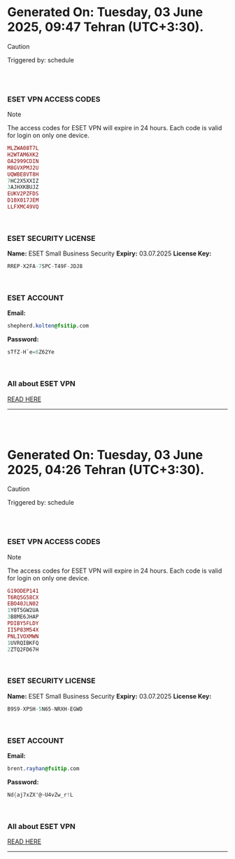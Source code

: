 # Generated On: Tuesday, 03 June 2025, 09:47 Tehran (UTC+3:30).

> [!CAUTION]
> Triggered by: schedule

<br><br>

### ESET VPN ACCESS CODES

> [!NOTE]
> The access codes for ESET VPN will expire in 24 hours.
> Each code is valid for login on only one device.

```ruby
MLZWA08T7L
H2WTAM6XK2
OA2999CDIN
M8GVXPMJ2U
UQWBE8VT8H
7HC2X5XXIZ
3AJHXKBUJZ
EUKV2PZFDS
D10X017JEM
LLFXMC49VQ
```

<br>

### ESET SECURITY LICENSE

**Name:** ESET Small Business Security
**Expiry:** 03.07.2025
**License Key:**

```POV-Ray SDL
RREP-X2FA-7SPC-T49F-JDJ8
```

<br>

### ESET ACCOUNT

**Email:**

```CSS
shepherd.kolten@fsitip.com
```

**Password:**

```POV-Ray SDL
sTfZ-H`e=6Z62Ye
```

<br>

### All about ESET VPN

[READ HERE](https://t.me/F_NiREvil/2113)

---

<br><br>

# Generated On: Tuesday, 03 June 2025, 04:26 Tehran (UTC+3:30).

> [!CAUTION]
> Triggered by: schedule

<br><br>

### ESET VPN ACCESS CODES

> [!NOTE]
> The access codes for ESET VPN will expire in 24 hours.
> Each code is valid for login on only one device.

```ruby
G19ODEP141
T6RQ5G58CX
EBO40JLN02
1Y0T5GW2UA
3B8ME6JHAP
PDIBY5FLDY
II5P83M54X
PNLIVOXMWN
1UVRQIBKFQ
2ZTQ2FD67H
```

<br>

### ESET SECURITY LICENSE

**Name:** ESET Small Business Security
**Expiry:** 03.07.2025
**License Key:**

```POV-Ray SDL
B9S9-XPSH-5N65-NRXH-EGWD
```

<br>

### ESET ACCOUNT

**Email:**

```CSS
brent.rayhan@fsitip.com
```

**Password:**

```POV-Ray SDL
Nd{aj7xZX'@~U4vZw_r!L
```

<br>

### All about ESET VPN

[READ HERE](https://t.me/F_NiREvil/2113)

---

<br><br>

